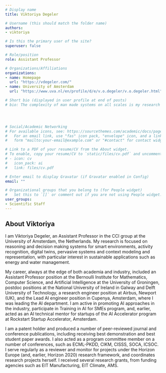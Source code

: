 ```yaml
---
# Display name
title: Viktoriya Degeler

# Username (this should match the folder name)
authors:
- viktoriya

# Is this the primary user of the site?
superuser: false

# Role/position
role: Assistant Professor

# Organizations/Affiliations
organizations:
- name: Homepage
  url: "https://vdegeler.com/"
- name: University of Amsterdam
  url: "https://www.uva.nl/en/profile/d/e/v.o.degeler/v.o.degeler.html"

# Short bio (displayed in user profile at end of posts)
# bio: The complexity of man made systems on all scales is my research field. Cyber Infrastructure is rapidly evolving from relatively simple fixed components to programmable and virtualized objects with many degrees of freedom, owned,  operated and governed by different entities in multiple administrative connected domains on the Internet. Harnessing this complexity in a transparent trust-able way for safe and secure data processing is a major research topic that nowadays defines the focus in my research. I chair the Complex Cyber Infrastructure research group that hosts this research line.




# Social/Academic Networking
# For available icons, see: https://sourcethemes.com/academic/docs/page-builder/#icons
#   For an email link, use "fas" icon pack, "envelope" icon, and a link in the
#   form "mailto:your-email@example.com" or "#contact" for contact widget.

# Link to a PDF of your resume/CV from the About widget.
# To enable, copy your resume/CV to `static/files/cv.pdf` and uncomment the lines below.
# - icon: cv
#   icon_pack: ai
#   link: files/cv.pdf

# Enter email to display Gravatar (if Gravatar enabled in Config)
email: ""

# Organizational groups that you belong to (for People widget)
#   Set this to `[]` or comment out if you are not using People widget.
user_groups:
- Scientific Staff
---
```


<h2>About Viktoriya</h2>
<p>I am Viktoriya Degeler, an Assistant Professor in the CCI group at the University of Amsterdam, the Netherlands. My research is focused on reasoning and decision making systems for smart environments, activity recognition, digital twins, pervasive systems and context modeling and representation, with particular interest in sustainable applications such as energy and water management.


<p>My career, always at the edge of both academia and industry, included an Assistant Professor position at the Bernoulli Institute for Mathematics, Computer Science, and Artificial Intelligence at the University of Groningen, postdoc positions at the National University of Ireland in Galway and Delft University of Technology, a research engineer position at Airbus, Newport (UK), and the Lead AI engineer position in Cupenya, Amsterdam, where I was leading the AI department. I am active in promoting AI approaches in the industry, participate in Training in AI for SMEs program, and, earlier, acted as an AI technical mentor for startups of the AI Accelerator program at Rockstart Startup Accelerator, Amsterdam.</p>

<p>I am a patent holder and produced a number of peer-reviewed journal and conference publications, including receiving best demonstration and best student paper awards. I also acted as a program committee member on a number of conferences, such as ECML-PKDD, CIKM, CISSS, SOCA, ICSOC. I serve regularly as a reviewer and monitor for projects under the Horizon Europe (and, earlier, Horizon 2020) research framework, and coordinates research projects herself. I received several research grants, from funding agencies such as EIT Manufacturing, EIT Climate, AMS.</p>

